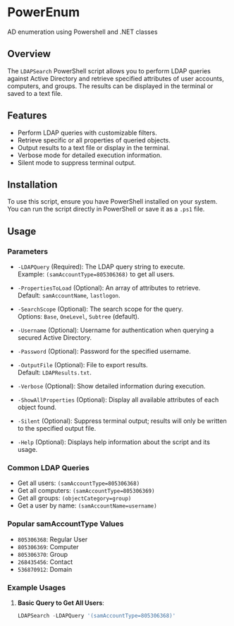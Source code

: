 # PowerEnum
AD enumeration using Powershell and .NET classes

## Overview
The `LDAPSearch` PowerShell script allows you to perform LDAP queries against Active Directory and retrieve specified attributes of user accounts, computers, and groups. The results can be displayed in the terminal or saved to a text file.

## Features
- Perform LDAP queries with customizable filters.
- Retrieve specific or all properties of queried objects.
- Output results to a text file or display in the terminal.
- Verbose mode for detailed execution information.
- Silent mode to suppress terminal output.

## Installation
To use this script, ensure you have PowerShell installed on your system. You can run the script directly in PowerShell or save it as a `.ps1` file.

## Usage

### Parameters
- `-LDAPQuery` (Required): The LDAP query string to execute.  
  Example: `(samAccountType=805306368)` to get all users.

- `-PropertiesToLoad` (Optional): An array of attributes to retrieve.  
  Default: `samAccountName`, `lastlogon`.

- `-SearchScope` (Optional): The search scope for the query.  
  Options: `Base`, `OneLevel`, `Subtree` (default).

- `-Username` (Optional): Username for authentication when querying a secured Active Directory.

- `-Password` (Optional): Password for the specified username.

- `-OutputFile` (Optional): File to export results.  
  Default: `LDAPResults.txt`.

- `-Verbose` (Optional): Show detailed information during execution.

- `-ShowAllProperties` (Optional): Display all available attributes of each object found.

- `-Silent` (Optional): Suppress terminal output; results will only be written to the specified output file.

- `-Help` (Optional): Displays help information about the script and its usage.

### Common LDAP Queries
- Get all users: `(samAccountType=805306368)`
- Get all computers: `(samAccountType=805306369)`
- Get all groups: `(objectCategory=group)`
- Get a user by name: `(samAccountName=username)`

### Popular samAccountType Values
- `805306368`: Regular User
- `805306369`: Computer
- `805306370`: Group
- `268435456`: Contact
- `536870912`: Domain

### Example Usages
1. **Basic Query to Get All Users**:
   ```powershell
   LDAPSearch -LDAPQuery '(samAccountType=805306368)'
